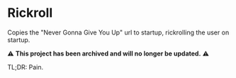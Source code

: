 # Rickroll
Copies the "Never Gonna Give You Up" url to startup, rickrolling the user on startup.

⚠️ **This project has been archived and will no longer be updated.** ⚠️

TL;DR: Pain.
